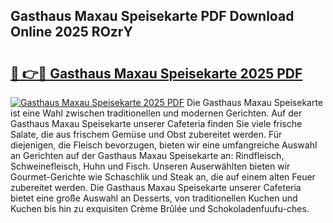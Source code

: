 ## Gasthaus Maxau Speisekarte PDF Download Online 2025 ROzrY

# <h2><a href="http://gccy69m.nevu.top/?p=Gasthaus+Maxau+Speisekarte">🔗 👉🔴 Gasthaus Maxau Speisekarte 2025 PDF</a></h2>

[![Gasthaus Maxau Speisekarte 2025 PDF](https://i.imgur.com/dBaPXMq.png)](http://gccy69m.nevu.top/?p=Gasthaus+Maxau+Speisekarte)
Die Gasthaus Maxau Speisekarte ist eine Wahl zwischen traditionellen und modernen Gerichten. Auf der Gasthaus Maxau Speisekarte unserer Cafeteria finden Sie viele frische Salate, die aus frischem Gemüse und Obst zubereitet werden. Für diejenigen, die Fleisch bevorzugen, bieten wir eine umfangreiche Auswahl an Gerichten auf der Gasthaus Maxau Speisekarte an: Rindfleisch, Schweinefleisch, Huhn und Fisch. Unseren Auserwählten bieten wir Gourmet-Gerichte wie Schaschlik und Steak an, die auf einem alten Feuer zubereitet werden. Die Gasthaus Maxau Speisekarte unserer Cafeteria bietet eine große Auswahl an Desserts, von traditionellen Kuchen und Kuchen bis hin zu exquisiten Crème Brûlée und Schokoladenfuufu-ches.
